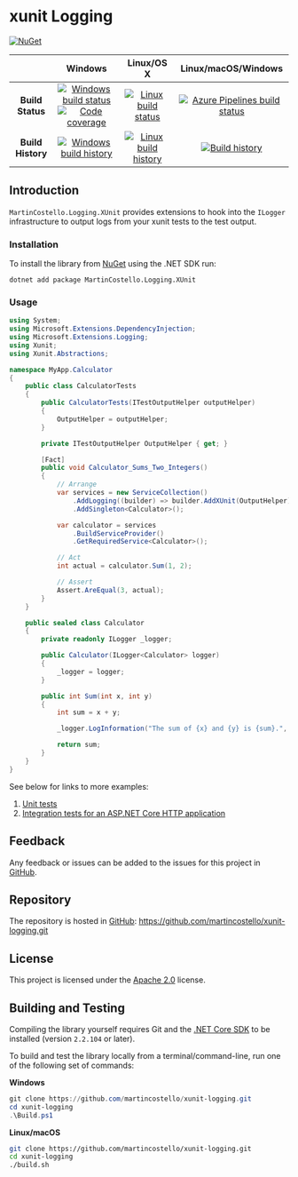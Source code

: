 # xunit Logging

[![NuGet](https://buildstats.info/nuget/MartinCostello.Logging.XUnit?includePreReleases=true)](http://www.nuget.org/packages/MartinCostello.Logging.XUnit "Download MartinCostello.Logging.XUnit from NuGet")

| | Windows | Linux/OS X | Linux/macOS/Windows |
|:-:|:-:|:-:|:-:|
| **Build Status** | [![Windows build status](https://img.shields.io/appveyor/ci/martincostello/xunit-logging/master.svg)](https://ci.appveyor.com/project/martincostello/xunit-logging) [![Code coverage](https://codecov.io/gh/martincostello/xunit-logging/branch/master/graph/badge.svg)](https://codecov.io/gh/martincostello/xunit-logging) | [![Linux build status](https://img.shields.io/travis-ci/com/martincostello/xunit-logging/master.svg)](https://travis-ci.com/martincostello/xunit-logging) | [![Azure Pipelines build status](https://dev.azure.com/martincostello/xunit-logging/_apis/build/status/CI)](https://dev.azure.com/martincostello/xunit-logging/_build/latest?definitionId=67) |
| **Build History** | [![Windows build history](https://buildstats.info/appveyor/chart/martincostello/xunit-logging?branch=master&includeBuildsFromPullRequest=false)](https://ci.appveyor.com/project/martincostello/xunit-logging) | [![Linux build history](https://buildstats.info/travisci/chart/martincostello/xunit-logging?branch=master&includeBuildsFromPullRequest=false)](https://travis-ci.com/martincostello/xunit-logging) | [![Build history](https://buildstats.info/azurepipelines/chart/martincostello/xunit-logging/67?branch=master&includeBuildsFromPullRequest=false)](https://dev.azure.com/martincostello/xunit-logging/_build?definitionId=67) |

## Introduction

`MartinCostello.Logging.XUnit` provides extensions to hook into the `ILogger` infrastructure to output logs from your xunit tests to the test output.

### Installation

To install the library from [NuGet](https://www.nuget.org/packages/MartinCostello.Logging.XUnit/ "MartinCostello.Logging.XUnit on NuGet.org") using the .NET SDK run:

```
dotnet add package MartinCostello.Logging.XUnit
```

### Usage

```csharp
using System;
using Microsoft.Extensions.DependencyInjection;
using Microsoft.Extensions.Logging;
using Xunit;
using Xunit.Abstractions;

namespace MyApp.Calculator
{
    public class CalculatorTests
    {
        public CalculatorTests(ITestOutputHelper outputHelper)
        {
            OutputHelper = outputHelper;
        }

        private ITestOutputHelper OutputHelper { get; }

        [Fact]
        public void Calculator_Sums_Two_Integers()
        {
            // Arrange
            var services = new ServiceCollection()
                .AddLogging((builder) => builder.AddXUnit(OutputHelper))
                .AddSingleton<Calculator>();

            var calculator = services
                .BuildServiceProvider()
                .GetRequiredService<Calculator>();

            // Act
            int actual = calculator.Sum(1, 2);

            // Assert
            Assert.AreEqual(3, actual);
        }
    }

    public sealed class Calculator
    {
        private readonly ILogger _logger;

        public Calculator(ILogger<Calculator> logger)
        {
            _logger = logger;
        }

        public int Sum(int x, int y)
        {
            int sum = x + y;

            _logger.LogInformation("The sum of {x} and {y} is {sum}.", x, y, sum);

            return sum;
        }
    }
}
```

See below for links to more examples:
  1. [Unit tests](https://github.com/martincostello/xunit-logging/blob/master/tests/Logging.XUnit.Tests/Examples.cs "Unit test examples")
  1. [Integration tests for an ASP.NET Core HTTP application](https://github.com/martincostello/xunit-logging/blob/master/tests/Logging.XUnit.Tests/Integration/HttpApplicationTests.cs "Integration test examples")

## Feedback

Any feedback or issues can be added to the issues for this project in [GitHub](https://github.com/martincostello/xunit-logging/issues "Issues for this project on GitHub.com").

## Repository

The repository is hosted in [GitHub](https://github.com/martincostello/xunit-logging "This project on GitHub.com"): https://github.com/martincostello/xunit-logging.git

## License

This project is licensed under the [Apache 2.0](http://www.apache.org/licenses/LICENSE-2.0.txt "The Apache 2.0 license") license.

## Building and Testing

Compiling the library yourself requires Git and the [.NET Core SDK](https://www.microsoft.com/net/download/core "Download the .NET Core SDK") to be installed (version `2.2.104` or later).

To build and test the library locally from a terminal/command-line, run one of the following set of commands:

**Windows**

```powershell
git clone https://github.com/martincostello/xunit-logging.git
cd xunit-logging
.\Build.ps1
```

**Linux/macOS**

```sh
git clone https://github.com/martincostello/xunit-logging.git
cd xunit-logging
./build.sh
```
